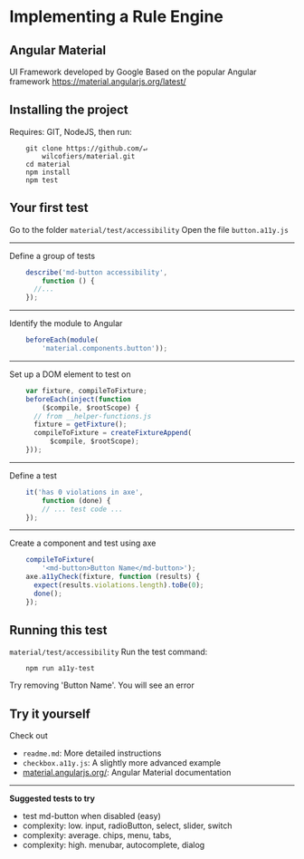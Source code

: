 # Implementing a Rule Engine

## Angular Material
UI Framework developed by Google
Based on the popular Angular framework
https://material.angularjs.org/latest/


## Installing the project
Requires: GIT, NodeJS, then run:
```
    git clone https://github.com/↵
        wilcofiers/material.git
    cd material
    npm install
    npm test
```

## Your first test
Go to the folder `material/test/accessibility`
Open the file `button.a11y.js`

---
Define a group of tests

```javascript
    describe('md-button accessibility',
        function () {
      //...
    });
```

---
Identify the module to Angular

```javascript
    beforeEach(module(
        'material.components.button'));
```

---
Set up a DOM element to test on

```javascript
    var fixture, compileToFixture;
    beforeEach(inject(function
        ($compile, $rootScope) {
      // from __helper-functions.js
      fixture = getFixture();
      compileToFixture = createFixtureAppend(
          $compile, $rootScope);
    }));
```

---
Define a test

```javascript
    it('has 0 violations in axe',
        function (done) {
    	// ... test code ...
    });
```

---
Create a component and test using axe

```javascript
    compileToFixture(
        '<md-button>Button Name</md-button>');
    axe.a11yCheck(fixture, function (results) {
      expect(results.violations.length).toBe(0);
      done();
    });
```

## Running this test
`material/test/accessibility`
Run the test command:

```
    npm run a11y-test
```
Try removing 'Button Name'. You will see an error


## Try it yourself
Check out
- `readme.md`: More detailed instructions
- `checkbox.a11y.js`: A slightly more advanced example
- [material.angularjs.org/](http://material.angularjs.org/): Angular Material documentation

---
**Suggested tests to try**
- test md-button when disabled (easy)
- complexity: low.
  input, radioButton, select, slider, switch
- complexity: average.
  chips, menu, tabs,
- complexity: high.
  menubar, autocomplete, dialog

